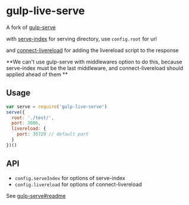 gulp-live-serve
==========

A fork of [gulp-serve](https://github.com/nkt/gulp-serve)

with [serve-index](https://www.npmjs.com/package/serve-index) for serving directory, use `config.root` for url

and [connect-livereload](https://www.npmjs.com/package/connect-livereload) for adding the livereload script to the response

**We can't use gulp-serve with middlewares option to do this, because serve-index must be the last middleware,
and connect-livereload should applied ahead of them **

## Usage

``` js
var serve = require('gulp-live-serve')
serve({
  root: './test/',
  port: 3006,
  livereload: {
    port: 35729 // default port
  }
})()
```

## API

* `config.serveIndex` for options of serve-index
* `config.livereload` for options of connect-livereload

See [gulp-serve#readme](https://github.com/nkt/gulp-serve#readme)
